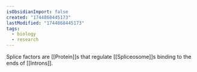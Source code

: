 ```yaml
---
isObsidianImport: false
created: "1744868445173"
lastModified: "1744868445173"
tags:
  - biology
  - research
---
```

Splice factors are [[Protein]]s that regulate [[Spliceosome]]s binding to the ends of [[Introns]]. 